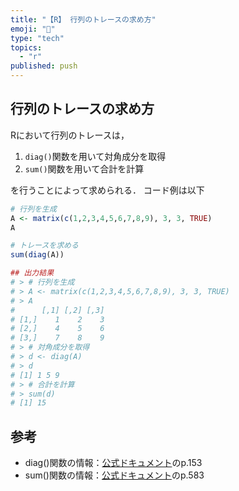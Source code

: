 ```yaml
---
title: "【R】 行列のトレースの求め方"
emoji: "🏃"
type: "tech"
topics:
  - "r"
published: push
---
```





## 行列のトレースの求め方

Rにおいて行列のトレースは，

1. `diag()`関数を用いて対角成分を取得
1. `sum()`関数を用いて合計を計算

を行うことによって求められる．
コード例は以下

```r
# 行列を生成
A <- matrix(c(1,2,3,4,5,6,7,8,9), 3, 3, TRUE)
A

# トレースを求める
sum(diag(A))

## 出力結果
# > # 行列を生成
# > A <- matrix(c(1,2,3,4,5,6,7,8,9), 3, 3, TRUE)
# > A
#      [,1] [,2] [,3]
# [1,]    1    2    3
# [2,]    4    5    6
# [3,]    7    8    9
# > # 対角成分を取得
# > d <- diag(A)
# > d
# [1] 1 5 9
# > # 合計を計算
# > sum(d)
# [1] 15
```

## 参考

- diag()関数の情報：[公式ドキュメント](https://stat.ethz.ch/R-manual/R-devel/library/base/html/diag.html)のp.153
- sum()関数の情報：[公式ドキュメント](https://stat.ethz.ch/R-manual/R-devel/library/base/html/sum.html)のp.583
